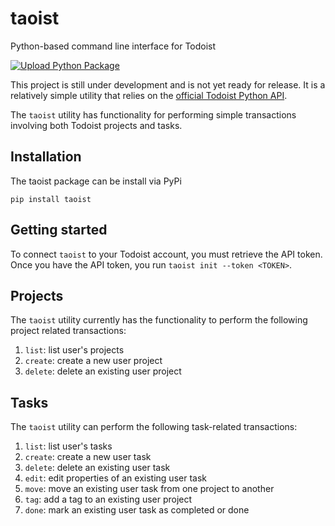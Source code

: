 # taoist

Python-based command line interface for Todoist

[![Upload Python Package](https://github.com/popgendad/taoist/actions/workflows/python-publish.yml/badge.svg)](https://github.com/popgendad/taoist/actions/workflows/python-publish.yml)

This project is still under development and is not yet ready for release. It is a relatively simple utility that relies on the [official Todoist Python API](https://github.com/Doist/todoist-api-python).

The `taoist` utility has functionality for performing simple transactions involving both Todoist projects and tasks.

## Installation

The taoist package can be install via PyPi

```
pip install taoist
```

## Getting started

To connect `taoist` to your Todoist account, you must retrieve the API token. Once you have the API token, you
run `taoist init --token <TOKEN>`.

## Projects

The `taoist` utility currently has the functionality to perform the following project related transactions:

1. `list`: list user's projects
2. `create`: create a new user project
3. `delete`: delete an existing user project

## Tasks

The `taoist` utility can perform the following task-related transactions:

1. `list`: list user's tasks
2. `create`: create a new user task
3. `delete`: delete an existing user task
4. `edit`: edit properties of an existing user task
5. `move`: move an existing user task from one project to another
6. `tag`: add a tag to an existing user project
7. `done`: mark an existing user task as completed or done
